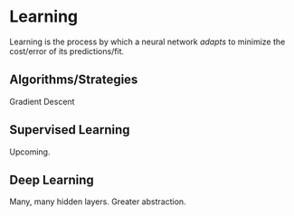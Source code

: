 # Learning

Learning is the process by which a neural network _adapts_ to minimize the cost/error of its predictions/fit.

## Algorithms/Strategies

Gradient Descent
## Supervised Learning

Upcoming.

## Deep Learning

Many, many hidden layers. Greater abstraction.